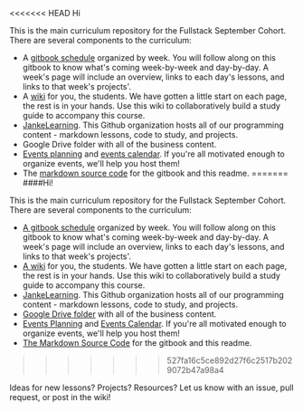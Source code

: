 <<<<<<< HEAD
	Hi

This is the main curriculum repository for the Fullstack September Cohort.  
There are several components to the curriculum:
* A [gitbook schedule](https://eliumacademy.github.io/Sepco/) organized by week.  You will follow along on this gitbook to know what's coming week-by-week and day-by-day.  A week's page will include an overview, links to each day's lessons, and links to that week's projects'.
* A [wiki](https://github.com/EliumAcademy/Sepco/wiki) for you, the students.  We have gotten a little start on each page, the rest is in your hands. Use this wiki to collaboratively build a study guide to accompany this course.
* [JankeLearning](https://github.com/jankeLearning). This Github organization hosts all of our programming content - markdown lessons, code to study, and projects.
* Google Drive folder with all of the business content. 
* [Events planning](https://github.com/EliumAcademy/Sepco/projects/1?) and [events calendar]().  If you're all motivated enough to organize events, we'll help you host them!  
* The [markdown source code](https://github.com/EliumAcademy/Sepco/tree/master) for the gitbook and this readme. 
=======
####Hi!

This is the main curriculum repository for the Fullstack September Cohort.  
There are several components to the curriculum:
* [A gitbook schedule](https://eliumacademy.github.io/Sepco/) organized by week.  You will follow along on this gitbook to know what's coming week-by-week and day-by-day.  A week's page will include an overview, links to each day's lessons, and links to that week's projects'.
* [A wiki](https://github.com/EliumAcademy/Sepco/wiki) for you, the students.  We have gotten a little start on each page, the rest is in your hands. Use this wiki to collaboratively build a study guide to accompany this course.
* [JankeLearning](https://github.com/jankeLearning). This Github organization hosts all of our programming content - markdown lessons, code to study, and projects.
* [Google Drive folder](https://drive.google.com/drive/u/1/folders/0BwhXCWJ484CCOGZTWHZWTHZQaG8) with all of the business content. 
* [Events Planning](https://github.com/EliumAcademy/Sepco/projects/1?) and [Events Calendar](https://www.google.com/calendar).  If you're all motivated enough to organize events, we'll help you host them!  
* [The Markdown Source Code](https://github.com/EliumAcademy/Sepco/tree/master) for the gitbook and this readme. 
>>>>>>> 527fa16c5ce892d27f6c2517b2029072b47a98a4
 
Ideas for new lessons?  Projects? Resources?  Let us know with an issue, pull request, or post in the wiki!